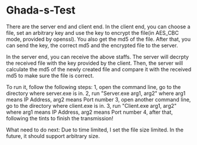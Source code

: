 # Ghada-s-Test
There are the server end and client end.
In the client end, you can choose a file, set an arbitrary key and use the key to encrypt the file(in AES_CBC mode, provided by openssl).
You also get the md5 of the file. After that, you can send the key, the correct md5 and the encrypted file to the server.

In the server end, you can receive the above staffs. The server will decrpty the received file with the key provided by the client. Then, the server will calculate the md5 of the newly created file and compare it with the received md5 to make sure the file is correct.

To run it, follow the following steps:
1, open the command line, go to the directory where server.exe is in.
2, run "Server.exe arg1, arg2" where arg1 means IP Address, arg2 means Port number
3, open another command line, go to the directory where client.exe is in.
3, run "Client.exe arg1, arg2" where arg1 means IP Address, arg2 means Port number
4, after that, following the tints to finish the transmission!

What need to do next:
Due to time limited, I set the file size limited. In the future, it should support arbitrary size.

